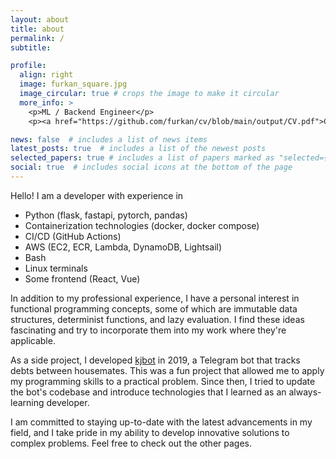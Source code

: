 ```yaml
---
layout: about
title: about
permalink: /
subtitle: 

profile:
  align: right
  image: furkan_square.jpg
  image_circular: true # crops the image to make it circular
  more_info: >
    <p>ML / Backend Engineer</p>
    <p><a href="https://github.com/furkan/cv/blob/main/output/CV.pdf">Curriculum Vitae</a></p>

news: false  # includes a list of news items
latest_posts: true  # includes a list of the newest posts
selected_papers: true # includes a list of papers marked as "selected={true}"
social: true  # includes social icons at the bottom of the page
---
```


Hello! I am a developer with experience in
* Python (flask, fastapi, pytorch, pandas)
* Containerization technologies (docker, docker compose)
* CI/CD (GitHub Actions)
* AWS (EC2, ECR, Lambda, DynamoDB, Lightsail)
* Bash
* Linux terminals
* Some frontend (React, Vue)

In addition to my professional experience, I have a personal interest in functional programming concepts, some of which are immutable data structures, determinist functions, and lazy evaluation. I find these ideas fascinating and try to incorporate them into my work where they're applicable.

As a side project, I developed [kjbot](https://furkan.github.io/projects/korsanjaime/) in 2019, a Telegram bot that tracks debts between housemates. This was a fun project that allowed me to apply my programming skills to a practical problem. Since then, I tried to update the bot's codebase and introduce technologies that I learned as an always-learning developer.

I am committed to staying up-to-date with the latest advancements in my field, and I take pride in my ability to develop innovative solutions to complex problems. Feel free to check out the other pages.
